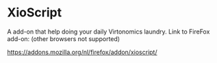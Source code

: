 # XioScript

A add-on that help doing your daily Virtonomics laundry.
Link to FireFox add-on: (other browsers not supported)

https://addons.mozilla.org/nl/firefox/addon/xioscript/
